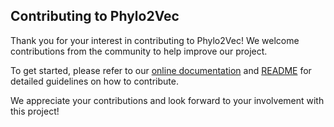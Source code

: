## Contributing to Phylo2Vec

Thank you for your interest in contributing to Phylo2Vec! We welcome
contributions from the community to help improve our project.

To get started, please refer to our
[online documentation](https://uw-phylo2vec.readthedocs.io/en/latest/development.html)
and [README](https://github.com/uw-ssec/phylo2vec?tab=readme-ov-file#phylo2vec)
for detailed guidelines on how to contribute.

We appreciate your contributions and look forward to your involvement with this
project!
